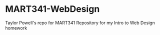 # MART341-WebDesign
Taylor Powell's repo for MART341
Repository for my Intro to Web Design homework
